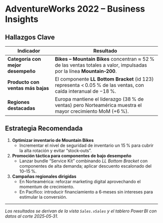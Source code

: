 
# AdventureWorks 2022 – Business Insights

## Hallazgos Clave

| Indicador | Resultado |
|-----------|-----------|
| **Categoría con mejor desempeño** | **Bikes – Mountain Bikes** concentran ≈ 52 % de las ventas totales a valor, impulsadas por la línea **Mountain‑200**. |
| **Producto con ventas más bajas** | El componente **LL Bottom Bracket** (id 123) representa < 0.05 % de las ventas, con caída interanual de −18 %. |
| **Regiones destacadas** | Europa mantiene el liderazgo (38 % de ventas) pero Norteamérica muestra el mayor crecimiento MoM (+6 %). |

## Estrategia Recomendada

1. **Optimizar inventario de Mountain Bikes**  
   - Incrementar el nivel de seguridad de inventario un 15 % para cubrir la alta rotación y evitar “stock‑outs”.
2. **Promoción táctica para componentes de bajo desempeño**  
   - Lanzar bundle “Service Kit” combinando *LL Bottom Bracket* con componentes de alta demanda; aplicar descuento escalonado del 10–15 %.
3. **Campañas regionales dirigidas**  
   - En Norteamérica: reforzar marketing digital aprovechando el momentum de crecimiento.  
   - En Pacífico: introducir financiamiento a 6‑meses sin intereses para estimular la conversión.

---

_*Los resultados se derivan de la vista `Sales.vSales` y el tablero Power BI con datos al corte 2025‑05‑31.*_
